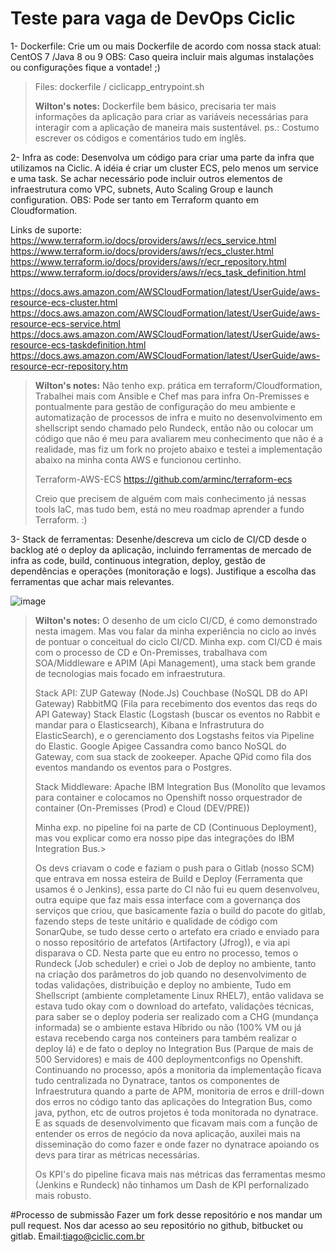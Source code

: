 # Teste para vaga de DevOps Ciclic

1- Dockerfile:
Crie um ou mais Dockerfile de acordo com nossa stack atual: CentOS 7 /Java 8 ou 9
OBS: Caso queira incluir mais algumas instalações ou configurações fique a vontade! ;)

>Files: dockerfile / ciclicapp_entrypoint.sh
>
>**Wilton's notes:**
>Dockerfile bem básico, precisaria ter mais informações da aplicação para criar as variáveis necessárias para interagir com a aplicação de maneira mais sustentável.
>ps.: Costumo escrever os códigos e comentários tudo em inglês.

2- Infra as code:
Desenvolva um código para criar uma parte da infra que utilizamos na Ciclic. A idéia é criar um cluster ECS, pelo menos um service e uma task. Se achar necessário pode incluir
outros elementos de infraestrutura como VPC, subnets, Auto Scaling Group e launch configuration.
OBS: Pode ser tanto em Terraform quanto em Cloudformation.

Links de suporte:
https://www.terraform.io/docs/providers/aws/r/ecs_service.html
https://www.terraform.io/docs/providers/aws/r/ecs_cluster.html
https://www.terraform.io/docs/providers/aws/r/ecr_repository.html
https://www.terraform.io/docs/providers/aws/r/ecs_task_definition.html

https://docs.aws.amazon.com/AWSCloudFormation/latest/UserGuide/aws-resource-ecs-cluster.html
https://docs.aws.amazon.com/AWSCloudFormation/latest/UserGuide/aws-resource-ecs-service.html
https://docs.aws.amazon.com/AWSCloudFormation/latest/UserGuide/aws-resource-ecs-taskdefinition.html
https://docs.aws.amazon.com/AWSCloudFormation/latest/UserGuide/aws-resource-ecr-repository.htm

>**Wilton's notes:**
>Não tenho exp. prática em terraform/Cloudformation, Trabalhei mais com Ansible e Chef mas para infra On-Premisses e pontualmente para gestão de configuração do meu ambiente e automatização de processos de infra e muito no desenvolvimento em shellscript sendo chamado pelo Rundeck, então não ou colocar um código que não é meu para avaliarem meu conhecimento que não é a realidade, mas fiz um fork no projeto abaixo e testei a implementação abaixo na minha conta AWS e funcionou certinho.
>
>Terraform-AWS-ECS
>https://github.com/arminc/terraform-ecs
>
>Creio que precisem de alguém com mais conhecimento já nessas tools IaC, mas tudo bem, está no meu roadmap aprender a fundo Terraform. :)

3-  Stack de ferramentas:
Desenhe/descreva um ciclo de CI/CD desde o backlog até o deploy da aplicação, incluindo ferramentas de mercado de infra as code, build, continuous integration, deploy, gestão de dependências e operações (monitoração e logs). Justifique a escolha das ferramentas que achar mais relevantes.

![image](https://user-images.githubusercontent.com/18581841/117316409-f70e4b00-ae5e-11eb-9bcb-9ba78c86ed2a.png)

>**Wilton's notes:**
>O desenho de um ciclo CI/CD, é como demonstrado nesta imagem. Mas vou falar da minha experiência no ciclo ao invés de pontuar o conceitual do ciclo CI/CD. 
>Minha exp. com CI/CD é mais com o processo de CD e On-Premisses, trabalhava com SOA/Middleware e APIM (Api Management), uma stack bem grande de tecnologias mais focado em infraestrutura.
>
>Stack API:
>ZUP Gateway (Node.Js)
>Couchbase (NoSQL DB do API Gateway)
>RabbitMQ (Fila para recebimento dos eventos das reqs do API Gateway)
>Stack Elastic (Logstash (buscar os eventos no Rabbit e mandar para o Elasticsearch), Kibana e Infrastrutura do ElasticSearch), e o gerenciamento dos Logstashs feitos via Pipeline do Elastic.
>Google Apigee 
>Cassandra como banco NoSQL do Gateway, com sua stack de zookeeper.
>Apache QPid como fila dos eventos mandando os eventos para o Postgres.
>
>Stack Middleware:
>Apache
>IBM Integration Bus (Monolíto que levamos para container e colocamos no Openshift nosso orquestrador de container (On-Premisses (Prod) e Cloud (DEV/PRE))
>
>Minha exp. no pipeline foi na parte de CD (Continuous Deployment), mas vou explicar como era nosso pipe das integrações do IBM Integration Bus.>
>
>Os devs criavam o code e faziam o push para o Gitlab (nosso SCM) que entrava em nossa esteira de Build e Deploy (Ferramenta que usamos é o Jenkins), essa parte do CI não fui eu quem desenvolveu, outra equipe que faz mais essa interface com a governança dos serviços que criou, que basicamente fazia o build do pacote do gitlab, fazendo steps de teste unitário e qualidade de código com SonarQube, se tudo desse certo o artefato era criado e enviado para o nosso repositório de artefatos (Artifactory (Jfrog)), e via api disparava o CD. 
>Nesta parte que eu entro no processo, temos o Rundeck (Job scheduler) e criei o Job de deploy no ambiente, tanto na criação dos parâmetros do job quando no desenvolvimento de todas validações, distribuição e deploy no ambiente, Tudo em Shellscript (ambiente completamente Linux RHEL7), então validava se estava tudo okay com o download do artefato, validações técnicas, para saber se o deploy poderia ser realizado com a CHG (mundança informada) se o ambiente estava Híbrido ou não (100% VM ou já estava recebendo carga nos conteiners para também realizar o deploy lá) e de fato o deploy no Integration Bus (Parque de mais de 500 Servidores) e mais de 400 deploymentconfigs no Openshift.
>Continuando no processo, após a monitoria da implementação ficava tudo centralizada no Dynatrace, tantos os componentes de Infraestrutura quando a parte de APM, monitoria de erros e drill-down dos erros no código tanto das aplicações do Integration Bus, como java, python, etc de outros projetos é toda monitorada no dynatrace.
>E as squads de desenvolvimento que ficavam mais com a função de entender os erros de negócio da nova aplicação, auxilei mais na disseminação do como fazer e onde fazer no dynatrace apoiando os devs para tirar as métricas necessárias.
>
>Os KPI's do pipeline ficava mais nas métricas das ferramentas mesmo (Jenkins e Rundeck) não tinhamos um Dash de KPI perfornalizado mais robusto.

#Processo de submissão
Fazer um fork desse repositório e nos mandar um pull request.
Nos dar acesso ao seu repositório no github, bitbucket ou gitlab. Email:tiago@ciclic.com.br
